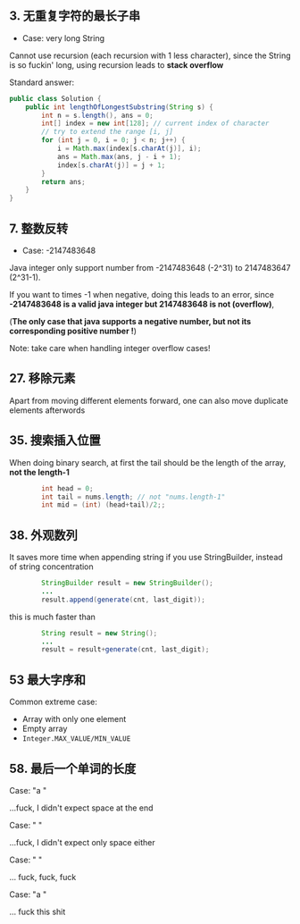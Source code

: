 ## 3. 无重复字符的最长子串
- Case: very long String

Cannot use recursion (each recursion with 1 less character), since the String is so fuckin' long, using recursion leads to **stack overflow**

Standard answer:
```java
public class Solution {
    public int lengthOfLongestSubstring(String s) {
        int n = s.length(), ans = 0;
        int[] index = new int[128]; // current index of character
        // try to extend the range [i, j]
        for (int j = 0, i = 0; j < n; j++) {
            i = Math.max(index[s.charAt(j)], i);
            ans = Math.max(ans, j - i + 1);
            index[s.charAt(j)] = j + 1;
        }
        return ans;
    }
}
```  

## 7. 整数反转
- Case: -2147483648

Java integer only support number from -2147483648 (-2^31) to 2147483647 (2^31-1).

If you want to times -1 when negative, doing this leads to an error, since **-2147483648 is a valid java integer but 2147483648 is not (overflow)**, 

(**The only case that java supports a negative number, but not its corresponding positive number !**)
  
Note: take care when handling integer overflow cases!

## 27. 移除元素
Apart from moving different elements forward, one can also move duplicate elements afterwords

## 35. 搜索插入位置
When doing binary search, at first the tail should be the length of the array, **not the length-1**
```java
        int head = 0;
        int tail = nums.length; // not "nums.length-1"
        int mid = (int) (head+tail)/2;;

```

## 38. 外观数列
It saves more time when appending string if you use StringBuilder, instead of string concentration
```java
        StringBuilder result = new StringBuilder();
        ...
        result.append(generate(cnt, last_digit));
```
this is much faster than
```java
        String result = new String();
        ...
        result = result+generate(cnt, last_digit);
```

## 53 最大字序和
Common extreme case:
- Array with only one element
- Empty array
- `Integer.MAX_VALUE/MIN_VALUE`

## 58. 最后一个单词的长度
Case: "a "

...fuck, I didn't expect space at the end

Case: " "

...fuck, I didn't expect only space either

Case: "   "

... fuck, fuck, fuck

Case: "a "

... fuck this shit 